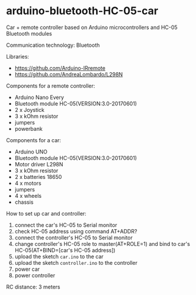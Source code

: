 # arduino-bluetooth-HC-05-car
Car + remote controller based on Arduino microcontrollers and HC-05 Bluetooth modules

Communication technology: Bluetooth

Libraries:
- https://github.com/Arduino-IRremote
- https://github.com/AndreaLombardo/L298N


Components for a remote controller:
- Arduino Nano Every
- Bluetooth module HC-05(VERSION:3.0-20170601)
- 2 x Joystick
- 3 x kOhm resistor
- jumpers
- powerbank
  
Components for a car:
- Arduino UNO
- Bluetooth module HC-05(VERSION:3.0-20170601)
- Motor driver L298N
- 3 x kOhm resistor
- 2 x batteries 18650
- 4 x motors
- jumpers
- 4 x wheels
- chassis



How to set up car and controller:
1) connect the car's HC-05 to Serial monitor
2) check HC-05 address using command AT+ADDR?
3) connect the controller's HC-05 to Serial monitor
4) change controller's HC-05 role to master(AT+ROLE=1) and bind to car's HC-05(AT+BIND=[car's HC-05 address])
5) upload the sketch `car.ino` to the car
6) upload the sketch `controller.ino` to the controller
7) power car
8) power controller


RC distance: 3 meters
